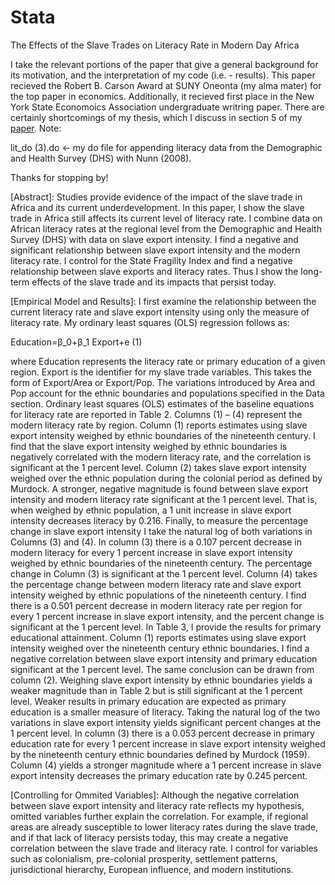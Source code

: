 # Stata
The Effects of the Slave Trades on Literacy Rate in Modern Day Africa

I take the relevant portions of the paper that give a general background for its motivation, and the interpretation of my code (i.e. - results). This paper recieved the Robert B. Carson Award at SUNY Oneonta (my alma mater) for the top paper in economics. Additionally, it recieved first place in the New York State Economoics Association undergraduate writring paper. There are certainly shortcomings of my thesis, which I discuss in section 5 of my [paper](https://www.linkedin.com/in/karlovlahek/detail/overlay-view/urn:li:fsd_profileTreasuryMedia:(ACoAAB7rVTEBIyTXj9z-rFTyeBeDmOwrJnxvyq8,1603152022744)/). 
Note: 

lit_do (3).do <- my do file for appending literacy data from the Demographic and Health Survey (DHS) with Nunn (2008).

Thanks for stopping by!

[Abstract]: Studies provide evidence of the impact of the slave trade in Africa and its current underdevelopment. In this paper, I show the slave trade in Africa still affects its current level of literacy rate. I combine data on African literacy rates at the regional level from the Demographic and Health Survey (DHS) with data on slave export intensity. I find a negative and significant relationship between slave export intensity and the modern literacy rate.  I control for the State Fragility Index and find a negative relationship between slave exports and literacy rates. Thus I show the long-term effects of the slave trade and its impacts that persist today. 

[Empirical Model and Results]: I first examine the relationship between the current literacy rate and slave export intensity using only the measure of literacy rate. My ordinary least squares (OLS) regression follows as:

 Education=β_0+β_1 Export+e							   (1)

where Education represents the literacy rate or primary education of a given region. Export is the identifier for my slave trade variables. This takes the form of Export/Area or Export/Pop. The variations introduced by Area and Pop account for the ethnic boundaries and populations specified in the Data section. 
Ordinary least squares (OLS) estimates of the baseline equations for literacy rate are reported in Table 2. Columns (1) – (4) represent the modern literacy rate by region. Column (1) reports estimates using slave export intensity weighed by ethnic boundaries of the nineteenth century. I find that the slave export intensity weighed by ethnic boundaries is negatively correlated with the modern literacy rate, and the correlation is significant at the 1 percent level. Column (2) takes slave export intensity weighed over the ethnic population during the colonial period as defined by Murdock. A stronger, negative magnitude is found between slave export intensity and modern literacy rate significant at the 1 percent level. That is, when weighed by ethnic population, a 1 unit increase in slave export intensity decreases literacy by 0.216.
Finally, to measure the percentage change in slave export intensity I take the natural log of both variations in Columns (3) and (4). In column (3) there is a 0.107 percent decrease in modern literacy for every 1 percent increase in slave export intensity weighed by ethnic boundaries of the nineteenth century. The percentage change in Column (3) is significant at the 1 percent level. Column (4) takes the percentage change between modern literacy rate and slave export intensity weighed by ethnic populations of the nineteenth century. I find there is a 0.501 percent decrease in modern literacy rate per region for every 1 percent increase in slave export intensity, and the percent change is significant at the 1 percent level.
In Table 3, I provide the results for primary educational attainment. Column (1) reports estimates using slave export intensity weighed over the nineteenth century ethnic boundaries. I find a negative correlation between slave export intensity and primary education significant at the 1 percent level. The same conclusion can be drawn from column (2). Weighing slave export intensity by ethnic boundaries yields a weaker magnitude than in Table 2 but is still significant at the 1 percent level. Weaker results in primary education are expected as primary education is a smaller measure of literacy.
Taking the natural log of the two variations in slave export intensity yields significant percent changes at the 1 percent level. In column (3) there is a 0.053 percent decrease in primary education rate for every 1 percent increase in slave export intensity weighed by the nineteenth century ethnic boundaries defined by Murdock (1959). Column (4) yields a stronger magnitude where a 1 percent increase in slave export intensity decreases the primary education rate by 0.245 percent.

[Controlling for Ommited Variables]: Although the negative correlation between slave export intensity and literacy rate reflects my hypothesis, omitted variables further explain the correlation. For example, if regional areas are already susceptible to lower literacy rates during the slave trade, and if that lack of literacy persists today, this may create a negative correlation between the slave trade and literacy rate. I control for variables such as colonialism, pre-colonial prosperity, settlement patterns, jurisdictional hierarchy, European influence, and modern institutions.

